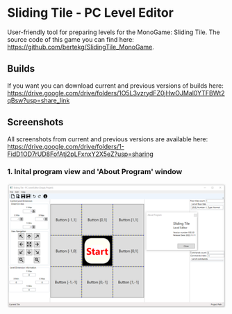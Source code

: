 # Sliding Tile - PC Level Editor
 
User-friendly tool for preparing levels for the MonoGame: Sliding Tile. The source code of this game you can find here: https://github.com/bertekg/SlidingTile_MonoGame.

## Builds
If you want you can download current and previous versions of builds here: https://drive.google.com/drive/folders/1O5L3vzrydFZ0jHwOJMal0YTFBWt2qBsw?usp=share_link

## Screenshots
All screenshots from current and previous versions are available here: https://drive.google.com/drive/folders/1-FidD1OD7rUD8FofAtj2pLFxnxY2X5eZ?usp=sharing

### 1. Inital program view and 'About Program' window

![alt text](screenshots/1InitialViewAndAboutProgram.png)